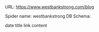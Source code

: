 URL: https://www.westbankstrong.com/blog

Spider name: westbankstrong
DB Schema:

date
title
link
content
